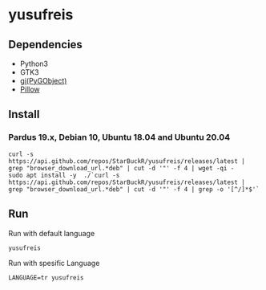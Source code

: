 # yusufreis

## Dependencies

* Python3
* GTK3
* [gi(PyGObject)](https://pypi.org/project/PyGObject/)
* [Pillow](https://pypi.org/project/Pillow/)

## Install

### Pardus 19.x, Debian 10, Ubuntu 18.04 and Ubuntu 20.04

```
curl -s https://api.github.com/repos/StarBuckR/yusufreis/releases/latest | grep "browser_download_url.*deb" | cut -d '"' -f 4 | wget -qi -
sudo apt install -y  ./`curl -s https://api.github.com/repos/StarBuckR/yusufreis/releases/latest | grep "browser_download_url.*deb" | cut -d '"' -f 4 | grep -o '[^/]*$'`
```

## Run 

Run with default language
```
yusufreis
```

Run with spesific Language

```
LANGUAGE=tr yusufreis
```
 
 
